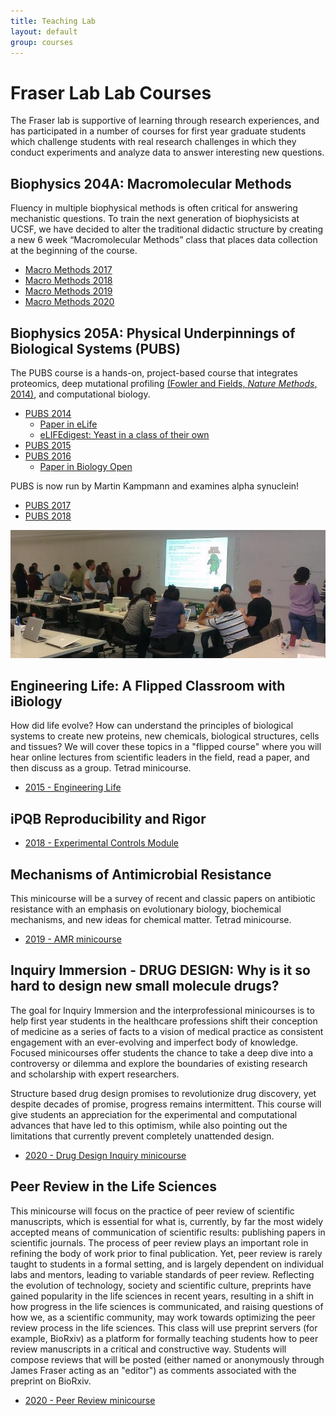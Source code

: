 ```yaml
---
title: Teaching Lab
layout: default
group: courses
---
```


# Fraser Lab Lab Courses

The Fraser lab is supportive of learning through research experiences, and has participated in a number of courses for first year graduate students which challenge students with real research challenges in which they conduct experiments and analyze data to answer interesting new questions.

## Biophysics 204A: Macromolecular Methods


Fluency in multiple biophysical methods is often critical for answering mechanistic questions. To train the next generation of biophysicists at UCSF, we have decided to alter the traditional didactic structure by creating a new 6 week “Macromolecular Methods” class that places data collection at the beginning of the course.

- [Macro Methods 2017](/courses/methods_2017)
- [Macro Methods 2018](/courses/methods_2018)
- [Macro Methods 2019](/courses/methods_2019)
- [Macro Methods 2020](/courses/methods_2020)

## Biophysics 205A: Physical Underpinnings of Biological Systems (PUBS)

The PUBS course is a hands-on, project-based course that integrates proteomics, deep mutational profiling [(Fowler and Fields, _Nature Methods_, 2014)](http://www.ncbi.nlm.nih.gov/pubmed/25075907), and computational biology.

- [PUBS 2014](/courses/pubs/pubs_2014/)
  - [Paper in eLife](https://elifesciences.org/content/5/e15802)
  - [eLIFEdigest: Yeast in a class of their own](https://medium.com/lifes-building-blocks/yeast-in-a-class-of-their-own-4dabb27653eb#.tcf71ly8z)
- [PUBS 2015](/courses/pubs/pubs_2015/)
- [PUBS 2016](http://kampmannlab.ucsf.edu/pubs-2016)
  - [Paper in Biology Open](http://bio.biologists.org/content/7/7/bio036103.long)

PUBS is now run by Martin Kampmann and examines alpha synuclein!
- [PUBS 2017](https://kampmannlab.ucsf.edu/pubs-2017)
- [PUBS 2018](https://kampmannlab.ucsf.edu/pubs-2018)

<img class="img-fluid mx-auto d-block" src="/static/img/pub/2016_mavor.jpg" alt="PUBS Students in the teaching lab">

##  Engineering Life:  A Flipped Classroom with iBiology

How did life evolve?  How can understand the principles of biological systems to create new proteins, new chemicals, biological structures, cells and tissues?  We will cover these topics in a "flipped course" where you will hear online lectures from scientific leaders in the field, read a paper, and then discuss as a group.  Tetrad minicourse.

- [2015 - Engineering Life](/courses/flipped_2015)

## iPQB Reproducibility and Rigor

- [2018 - Experimental Controls Module](/courses/rigor_2018)

##  Mechanisms of Antimicrobial Resistance

This minicourse will be a survey of recent and classic papers on antibiotic resistance with an emphasis on evolutionary biology, biochemical mechanisms, and new ideas for chemical matter.  Tetrad minicourse.

- [2019 - AMR minicourse](/courses/amr_2019)

## Inquiry Immersion -  DRUG DESIGN: Why is it so hard to design new small molecule drugs?

The goal for Inquiry Immersion and the interprofessional minicourses is to help first year students in the healthcare professions shift their conception of medicine as a series of facts to a vision of medical practice as consistent engagement with an ever-evolving and imperfect body of knowledge.  Focused minicourses offer students the chance to take a deep dive into a controversy or dilemma and explore the boundaries of existing research and scholarship with expert researchers.

Structure based drug design promises to revolutionize drug discovery, yet despite decades of promise, progress remains intermittent. This course will give students an appreciation for the experimental and computational advances that have led to this optimism, while also pointing out the limitations that currently prevent completely unattended design.

- [2020 - Drug Design Inquiry minicourse](/courses/inquiry_2020)

##  Peer Review in the Life Sciences

This minicourse will focus on the practice of peer review of scientific manuscripts, which is essential for what is, currently, by far the most widely accepted means of communication of scientific results: publishing papers in scientific journals. The process of peer review plays an important role in refining the body of work prior to final publication. Yet, peer review is rarely taught to students in a formal setting, and is largely dependent on individual labs and mentors, leading to variable standards of peer review. Reflecting the evolution of technology, society and scientific culture, preprints have gained popularity in the life sciences in recent years, resulting in a shift in how progress in the life sciences is communicated, and raising questions of how we, as a scientific community, may work towards optimizing the peer review process in the life sciences. This class will use preprint servers (for example, BioRxiv) as a platform for formally teaching students how to peer review manuscripts in a critical and constructive way. Students will compose reviews that will be posted (either named or anonymously through James Fraser acting as an "editor") as comments associated with the preprint on BioRxiv.

- [2020 - Peer Review minicourse](/courses/peer_review_2020)
